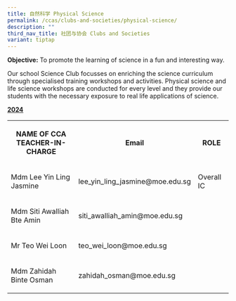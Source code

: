 ```yaml
---
title: 自然科学 Physical Science
permalink: /ccas/clubs-and-societies/physical-science/
description: ""
third_nav_title: 社团与协会 Clubs and Societies
variant: tiptap
---
```

<p><strong>Objective:</strong>&nbsp;To promote the learning of science in a fun and interesting way.</p><p>Our school Science Club focusses on enriching the science curriculum through specialised training workshops and activities. Physical science and life science workshops are conducted for every level and they provide our students with the necessary exposure to real life applications of science.</p><p><strong><u>2024</u></strong></p><table><tbody><tr><th rowspan="1" colspan="1"><p>NAME OF CCA<br>TEACHER-IN-CHARGE</p></th><th rowspan="1" colspan="1"><p>Email</p></th><th rowspan="1" colspan="1"><p>ROLE</p></th></tr><tr><td rowspan="1" colspan="1"><p>Mdm Lee Yin Ling Jasmine</p></td><td rowspan="1" colspan="1"><p>lee_yin_ling_jasmine@moe.edu.sg</p></td><td rowspan="1" colspan="1"><p>Overall IC</p></td></tr><tr><td rowspan="1" colspan="1"><p>Mdm Siti Awalliah Bte Amin</p></td><td rowspan="1" colspan="1"><p>siti_awalliah_amin@moe.edu.sg</p></td><td rowspan="1" colspan="1"><p></p></td></tr><tr><td rowspan="1" colspan="1"><p>Mr Teo Wei Loon</p></td><td rowspan="1" colspan="1"><p>teo_wei_loon@moe.edu.sg</p></td><td rowspan="1" colspan="1"><p></p></td></tr><tr><td rowspan="1" colspan="1"><p>Mdm Zahidah Binte Osman</p></td><td rowspan="1" colspan="1"><p>zahidah_osman@moe.edu.sg</p></td><td rowspan="1" colspan="1"><p></p></td></tr></tbody></table><p></p>